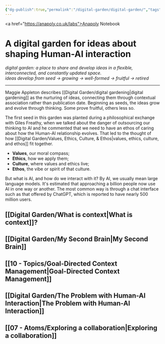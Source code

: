 ```yaml
---
{"dg-publish":true,"permalink":"/digital-garden/digital-garden/","tags":["gardenEntry"],"created":"2025-08-11T21:46:53.866+01:00","updated":"2025-08-22T08:30:37.139+01:00"}
---
```


<a href="https://anapoly.co.uk/labs">Anapoly Notebook</a>
# A digital garden for ideas about shaping Human-AI interaction
*digital garden: a place to share and develop ideas in a flexible, interconnected, and constantly updated space.*  
*ideas develop from seed → growing → well-formed → fruitful → retired*

---

Maggie Appleton describes [[Digital Garden/digital gardening\|digital gardening]] as the nurturing of ideas, connecting them through contextual association rather than publication date. Beginning as seeds, the ideas grow and evolve through thinking. Some prove fruitful, others less so. 

The first seed in this garden was planted during a philosophical exchange with Giles Freathy, when we talked about the danger of outsourcing our thinking to AI and he commented that we need to have an ethos of caring about how the Human-AI relationship evolves. That led to the thought of how [[Digital Garden/Values, Ethics, Culture, & Ethos\|values, ethics, culture, and ethos]] fit together.

- **Values**, our moral compass;
- **Ethics**, how we apply them;
- **Culture**, where values and ethics live;
- **Ethos**, the vibe or spirit of that culture.

But what is AI, and how do we interact with it? By AI, we usually mean large language models. It's estimated that approaching a billion people now use AI in one way or another. The most common way is through a chat interface such as that offered by ChatGPT, which is reported to have nearly 500 million users. 
## [[Digital Garden/What is context\|What is context]]? 
## [[Digital Garden/My Second Brain\|My Second Brain]]  
## [[10 - Topics/Goal-Directed Context Management\|Goal-Directed Context Management]] 
## [[Digital Garden/The Problem with Human-AI Interaction\|The Problem with Human-AI Interaction]] 
## [[07 - Atoms/Exploring a collaboration\|Exploring a collaboration]]


